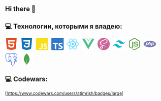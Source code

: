 ## Hi there 👋

<!--
**atimrish/atimrish** is a ✨ _special_ ✨ repository because its `README.md` (this file) appears on your GitHub profile.

Here are some ideas to get you started:

- 🔭 I’m currently working on ...
- 🌱 I’m currently learning ...
- 👯 I’m looking to collaborate on ...
- 🤔 I’m looking for help with ...
- 💬 Ask me about ...
- 📫 How to reach me: ...
- 😄 Pronouns: ...
- ⚡ Fun fact: ...
-->

## 💻 Технологии, которыми я владею:

<div style="display: flex; gap: 10px; flex-wrap: wrap">
    <img class="tech" src="media/html5.svg" alt="html" width="40">
    <img class="tech" src="media/css3.svg" alt="css" width="40">
    <img class="tech" src="media/javascript.svg" alt="js" width="40">
    <img class="tech" src="media/typescript.svg" alt="ts" width="40">
    <img class="tech" src="media/react.svg" alt="react" width="40">
    <img class="tech" src="media/vuedotjs.svg" alt="vue" width="40">
    <img class="tech" src="media/sass.svg" alt="sass" width="40">
    <img class="tech" src="media/tailwindcss.svg" alt="tailwindcss" width="40">
    <img class="tech" src="media/nodedotjs.svg" alt="nodejs" width="40">
    <img class="tech" src="media/php.svg" alt="php" width="40">
    <img class="tech" src="media/postgresql.svg" alt="postgresql" width="40">
    <img class="tech" src="media/mongodb.svg" alt="mongodb" width="40">
</div>

## 💻 Codewars:
[https://www.codewars.com/users/atimrish/badges/large]
